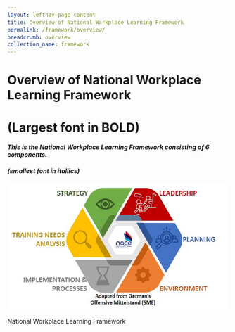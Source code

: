 ```yaml
---
layout: leftnav-page-content
title: Overview of National Workplace Learning Framework
permalink: /framework/overview/
breadcrumb: overview
collection_name: framework
---
```


# **Overview of National Workplace Learning Framework**
# **(Largest font in BOLD)**

#### *This is the National Workplace Learning Framework consisting of 6 components.*
#### *(smallest font in itallics)*

![National Workplace Learning Framework](/images/framework.jpg)
<caption>National Workplace Learning Framework</caption>
